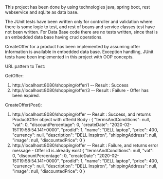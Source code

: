 This project has been done by using technologies java, spring boot, rest webservice and sqLite as data base.

The JUnit tests have been written only for controller and validation where there is some logic to test, and rest of beans and service classes test have not been written.
For Data Base code there are no tests written, since that is an embedded data base having crud operations.

CreateOffer for a product has been implemented by assuming offer information is available in embedded data base.
Exception handling, JUnit tests have been implemented in this project with OOP concepts.

URL pattern to Test:

GetOffer:
1) http://localhost:8080/shopping/offer/1  -- Result : Success
2) http://localhost:8080/shopping/offer/3  -- Result : Failure - Offer has been expired.

CreateOffer(Post):
1) http://localhost:8080/shopping/offer  -- Result : Success, and returns ProductOffer object with offerId
Body :
{
    "termsAndConditions": null,
    "vat": 0,
    "discountPercentage": 0,
    "createDate": "2020-02-15T19:58:54.141+0000",
    "prodId": 1,
    "name": "DELL laptop",
    "price": 400,
    "currency": null,
    "description": "DELL Inspiron",
    "shippingAddress": null,
    "image": null,
    "discountedPrice": 0
}
2) http://localhost:8080/shopping/offer -- Result : Failure, and returns error message - Offer id is already exist
{
    "termsAndConditions": null,
    "vat": 0,
    "discountPercentage": 0,
    "createDate": "2020-02-15T19:58:54.141+0000",
    "prodId": 1,
    "name": "DELL laptop",
    "price": 400,
    "currency": null,
    "description": "DELL Inspiron",
    "shippingAddress": null,
    "image": null,
    "discountedPrice": 0
}

